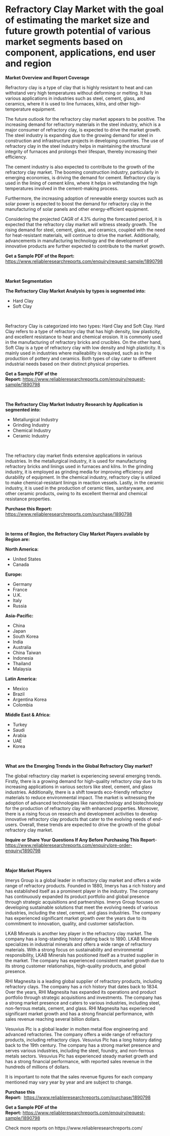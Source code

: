 <p><h1>Refractory Clay Market with the goal of estimating the market size and future growth potential of various market segments based on component, applications, end user and region</h1></p><p><strong>Market Overview and Report Coverage</strong></p>
<p><p>Refractory clay is a type of clay that is highly resistant to heat and can withstand very high temperatures without deforming or melting. It has various applications in industries such as steel, cement, glass, and ceramics, where it is used to line furnaces, kilns, and other high-temperature equipment.</p><p>The future outlook for the refractory clay market appears to be positive. The increasing demand for refractory materials in the steel industry, which is a major consumer of refractory clay, is expected to drive the market growth. The steel industry is expanding due to the growing demand for steel in construction and infrastructure projects in developing countries. The use of refractory clay in the steel industry helps in maintaining the structural integrity of furnaces and prolongs their lifespan, thereby increasing their efficiency.</p><p>The cement industry is also expected to contribute to the growth of the refractory clay market. The booming construction industry, particularly in emerging economies, is driving the demand for cement. Refractory clay is used in the lining of cement kilns, where it helps in withstanding the high temperatures involved in the cement-making process.</p><p>Furthermore, the increasing adoption of renewable energy sources such as solar power is expected to boost the demand for refractory clay in the manufacturing of solar panels and other energy-efficient equipment.</p><p>Considering the projected CAGR of 4.3% during the forecasted period, it is expected that the refractory clay market will witness steady growth. The rising demand for steel, cement, glass, and ceramics, coupled with the need for heat-resistant materials, will continue to drive the market. Additionally, advancements in manufacturing technology and the development of innovative products are further expected to contribute to the market growth.</p></p>
<p><strong>Get a Sample PDF of the Report:</strong> <a href="https://www.reliableresearchreports.com/enquiry/request-sample/1890798">https://www.reliableresearchreports.com/enquiry/request-sample/1890798</a></p>
<p>&nbsp;</p>
<p><strong>Market Segmentation</strong></p>
<p><strong>The Refractory Clay Market Analysis by types is segmented into:</strong></p>
<p><ul><li>Hard Clay</li><li>Soft Clay</li></ul></p>
<p>&nbsp;</p>
<p><p>Refractory Clay is categorized into two types: Hard Clay and Soft Clay. Hard Clay refers to a type of refractory clay that has high density, low plasticity, and excellent resistance to heat and chemical erosion. It is commonly used in the manufacturing of refractory bricks and crucibles. On the other hand, Soft Clay is a type of refractory clay with low density and high plasticity. It is mainly used in industries where malleability is required, such as in the production of pottery and ceramics. Both types of clay cater to different industrial needs based on their distinct physical properties.</p></p>
<p><strong>Get a Sample PDF of the Report:</strong>&nbsp;<a href="https://www.reliableresearchreports.com/enquiry/request-sample/1890798">https://www.reliableresearchreports.com/enquiry/request-sample/1890798</a></p>
<p>&nbsp;</p>
<p><strong>The Refractory Clay Market Industry Research by Application is segmented into:</strong></p>
<p><ul><li>Metallurgical Industry</li><li>Grinding Industry</li><li>Chemical Industry</li><li>Ceramic Industry</li></ul></p>
<p>&nbsp;</p>
<p><p>The refractory clay market finds extensive applications in various industries. In the metallurgical industry, it is used for manufacturing refractory bricks and linings used in furnaces and kilns. In the grinding industry, it is employed as grinding media for improving efficiency and durability of equipment. In the chemical industry, refractory clay is utilized to make chemical-resistant linings in reaction vessels. Lastly, in the ceramic industry, it is used in the production of ceramic tiles, sanitaryware, and other ceramic products, owing to its excellent thermal and chemical resistance properties.</p></p>
<p><strong>Purchase this Report:</strong>&nbsp; <a href="https://www.reliableresearchreports.com/purchase/1890798">https://www.reliableresearchreports.com/purchase/1890798</a></p>
<p>&nbsp;</p>
<p><strong>In terms of Region, the Refractory Clay Market Players available by Region are:</strong></p>
<p>
    <p> <strong> North America: </strong>
        <ul>
            <li>United States</li>
            <li>Canada</li>
        </ul>
        </p> 
    <p> <strong> Europe: </strong>
        <ul>
            <li>Germany</li>
            <li>France</li>
            <li>U.K.</li>
            <li>Italy</li>
            <li>Russia</li>
        </ul>
        </p> 
    <p> <strong> Asia-Pacific: </strong>
        <ul>
            <li>China</li>
            <li>Japan</li>
            <li>South Korea</li>
            <li>India</li>
            <li>Australia</li>
            <li>China Taiwan</li>
            <li>Indonesia</li>
            <li>Thailand</li>
            <li>Malaysia</li>
        </ul>
        </p> 
    <p> <strong> Latin America: </strong>
        <ul>
            <li>Mexico</li>
            <li>Brazil</li>
            <li>Argentina Korea</li>
            <li>Colombia</li>
        </ul>
        </p> 
    <p> <strong> Middle East & Africa: </strong>
        <ul>
            <li>Turkey</li>
            <li>Saudi</li>
            <li>Arabia</li>
            <li>UAE</li>
            <li>Korea</li>
        </ul>
    </p>
    </p>
<p>&nbsp;</p>
<p><strong>What are the Emerging Trends in the Global Refractory Clay market?</strong></p>
<p><p>The global refractory clay market is experiencing several emerging trends. Firstly, there is a growing demand for high-quality refractory clay due to its increasing applications in various sectors like steel, cement, and glass industries. Additionally, there is a shift towards eco-friendly refractory materials to reduce environmental impact. The market is witnessing the adoption of advanced technologies like nanotechnology and biotechnology for the production of refractory clay with enhanced properties. Moreover, there is a rising focus on research and development activities to develop innovative refractory clay products that cater to the evolving needs of end-users. Overall, these trends are expected to drive the growth of the global refractory clay market.</p></p>
<p><strong>Inquire or Share Your Questions If Any Before Purchasing This Report</strong>- <a href="https://www.reliableresearchreports.com/enquiry/pre-order-enquiry/1890798">https://www.reliableresearchreports.com/enquiry/pre-order-enquiry/1890798</a></p>
<p>&nbsp;</p>
<p><strong>Major Market Players</strong></p>
<p><p>Imerys Group is a global leader in refractory clay market and offers a wide range of refractory products. Founded in 1880, Imerys has a rich history and has established itself as a prominent player in the industry. The company has continuously expanded its product portfolio and global presence through strategic acquisitions and partnerships. Imerys Group focuses on developing sustainable solutions that meet the evolving needs of various industries, including the steel, cement, and glass industries. The company has experienced significant market growth over the years due to its commitment to innovation, quality, and customer satisfaction.</p><p>LKAB Minerals is another key player in the refractory clay market. The company has a long-standing history dating back to 1890. LKAB Minerals specializes in industrial minerals and offers a wide range of refractory materials. With a strong focus on sustainability and environmental responsibility, LKAB Minerals has positioned itself as a trusted supplier in the market. The company has experienced consistent market growth due to its strong customer relationships, high-quality products, and global presence.</p><p>RHI Magnesita is a leading global supplier of refractory products, including refractory clays. The company has a rich history that dates back to 1834. Over the years, RHI Magnesita has expanded its operations and product portfolio through strategic acquisitions and investments. The company has a strong market presence and caters to various industries, including steel, non-ferrous metals, cement, and glass. RHI Magnesita has experienced significant market growth and has a strong financial performance, with sales revenue reaching several billion dollars.</p><p>Vesuvius Plc is a global leader in molten metal flow engineering and advanced refractories. The company offers a wide range of refractory products, including refractory clays. Vesuvius Plc has a long history dating back to the 19th century. The company has a strong market presence and serves various industries, including the steel, foundry, and non-ferrous metals sectors. Vesuvius Plc has experienced steady market growth and has a strong financial performance, with reported sales revenue in the hundreds of millions of dollars.</p><p>It is important to note that the sales revenue figures for each company mentioned may vary year by year and are subject to change.</p></p>
<p><strong>Purchase this Report:</strong>&nbsp;&nbsp;<a href="https://www.reliableresearchreports.com/purchase/1890798">https://www.reliableresearchreports.com/purchase/1890798</a></p>
<p></p>
<p><strong>Get a Sample PDF of the Report:</strong>&nbsp;<a href="https://www.reliableresearchreports.com/enquiry/request-sample/1890798">https://www.reliableresearchreports.com/enquiry/request-sample/1890798</a></p>
<p>Check more reports on https://www.reliableresearchreports.com/</p>